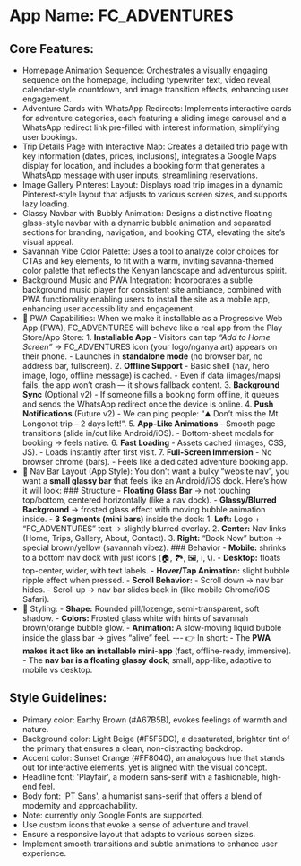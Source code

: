 # **App Name**: FC_ADVENTURES

## Core Features:

- Homepage Animation Sequence: Orchestrates a visually engaging sequence on the homepage, including typewriter text, video reveal, calendar-style countdown, and image transition effects, enhancing user engagement.
- Adventure Cards with WhatsApp Redirects: Implements interactive cards for adventure categories, each featuring a sliding image carousel and a WhatsApp redirect link pre-filled with interest information, simplifying user bookings.
- Trip Details Page with Interactive Map: Creates a detailed trip page with key information (dates, prices, inclusions), integrates a Google Maps display for location, and includes a booking form that generates a WhatsApp message with user inputs, streamlining reservations.
- Image Gallery Pinterest Layout: Displays road trip images in a dynamic Pinterest-style layout that adjusts to various screen sizes, and supports lazy loading.
- Glassy Navbar with Bubbly Animation: Designs a distinctive floating glass-style navbar with a dynamic bubble animation and separated sections for branding, navigation, and booking CTA, elevating the site’s visual appeal.
- Savannah Vibe Color Palette: Uses a tool to analyze color choices for CTAs and key elements, to fit with a warm, inviting savanna-themed color palette that reflects the Kenyan landscape and adventurous spirit.
- Background Music and PWA Integration: Incorporates a subtle background music player for consistent site ambiance, combined with PWA functionality enabling users to install the site as a mobile app, enhancing user accessibility and engagement.
- 📲 PWA Capabilities: When we make it installable as a Progressive Web App (PWA), FC_ADVENTURES will behave like a real app from the Play Store/App Store: 1. **Installable App** - Visitors can tap *“Add to Home Screen”* → FC_ADVENTURES icon (your logo/nganya art) appears on their phone. - Launches in **standalone mode** (no browser bar, no address bar, fullscreen). 2. **Offline Support** - Basic shell (nav, hero image, logo, offline message) is cached. - Even if data (images/maps) fails, the app won’t crash — it shows fallback content. 3. **Background Sync** (Optional v2) - If someone fills a booking form offline, it queues and sends the WhatsApp redirect once the device is online. 4. **Push Notifications** (Future v2) - We can ping people: “⛰️ Don’t miss the Mt. Longonot trip – 2 days left!”. 5. **App-Like Animations** - Smooth page transitions (slide in/out like Android/iOS). - Bottom-sheet modals for booking → feels native. 6. **Fast Loading** - Assets cached (images, CSS, JS). - Loads instantly after first visit. 7. **Full-Screen Immersion** - No browser chrome (bars). - Feels like a dedicated adventure booking app.
- 🧭 Nav Bar Layout (App Style): You don’t want a bulky “website nav”, you want a **small glassy bar** that feels like an Android/iOS dock. Here’s how it will look: ### Structure - **Floating Glass Bar** → not touching top/bottom, centered horizontally (like a nav dock). - **Glassy/Blurred Background** → frosted glass effect with moving bubble animation inside. - **3 Segments (mini bars)** inside the dock: 1. **Left:** Logo + “FC_ADVENTURES” text → slightly blurred overlay. 2. **Center:** Nav links (Home, Trips, Gallery, About, Contact). 3. **Right:** “Book Now” button → special brown/yellow (savannah vibez). ### Behavior - **Mobile:** shrinks to a bottom nav dock with just icons (🏠, 🏞️, 🖼️, ℹ️, 📞). - **Desktop:** floats top-center, wider, with text labels. - **Hover/Tap Animation:** slight bubble ripple effect when pressed. - **Scroll Behavior:** - Scroll down → nav bar hides. - Scroll up → nav bar slides back in (like mobile Chrome/iOS Safari).
- 🎨 Styling: - **Shape:** Rounded pill/lozenge, semi-transparent, soft shadow. - **Colors:** Frosted glass white with hints of savannah brown/orange bubble glow. - **Animation:** A slow-moving liquid bubble inside the glass bar → gives “alive” feel. --- 👉 In short: - The **PWA makes it act like an installable mini-app** (fast, offline-ready, immersive). - The **nav bar is a floating glassy dock**, small, app-like, adaptive to mobile vs desktop.

## Style Guidelines:

- Primary color: Earthy Brown (#A67B5B), evokes feelings of warmth and nature.
- Background color: Light Beige (#F5F5DC), a desaturated, brighter tint of the primary that ensures a clean, non-distracting backdrop.
- Accent color: Sunset Orange (#FF8040), an analogous hue that stands out for interactive elements, yet is aligned with the visual concept.
- Headline font: 'Playfair', a modern sans-serif with a fashionable, high-end feel.
- Body font: 'PT Sans', a humanist sans-serif that offers a blend of modernity and approachability.
- Note: currently only Google Fonts are supported.
- Use custom icons that evoke a sense of adventure and travel.
- Ensure a responsive layout that adapts to various screen sizes.
- Implement smooth transitions and subtle animations to enhance user experience.